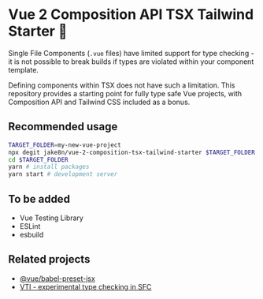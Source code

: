 # Vue 2 Composition API TSX Tailwind Starter 🐍

Single File Components (`.vue` files) have limited support for type checking - it is not possible to break builds if types are violated within your component template.

Defining components within TSX does not have such a limitation. This repository provides a starting point for fully type safe Vue projects, with Composition API and Tailwind CSS included as a bonus.

## Recommended usage

```bash
TARGET_FOLDER=my-new-vue-project
npx degit jake8n/vue-2-composition-tsx-tailwind-starter $TARGET_FOLDER # clone repository
cd $TARGET_FOLDER
yarn # install packages
yarn start # development server
```

## To be added

- Vue Testing Library
- ESLint
- esbuild

## Related projects

- [@vue/babel-preset-jsx](https://github.com/vuejs/jsx)
- [VTI - experimental type checking in SFC](https://vuejs.github.io/vetur/vti.html#vti)
